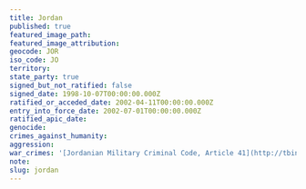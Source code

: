 ```yaml
---
title: Jordan
published: true
featured_image_path:
featured_image_attribution:
geocode: JOR
iso_code: JO
territory:
state_party: true
signed_but_not_ratified: false
signed_date: 1998-10-07T00:00:00.000Z
ratified_or_acceded_date: 2002-04-11T00:00:00.000Z
entry_into_force_date: 2002-07-01T00:00:00.000Z
ratified_apic_date:
genocide:
crimes_against_humanity:
aggression:
war_crimes: '[Jordanian Military Criminal Code, Article 41](http://tbinternet.ohchr.org/Treaties/CAT/Shared%20Documents/JOR/INT_CAT_NGO_JOR_44_9256_E.pdf)'
note:
slug: jordan
---
```



